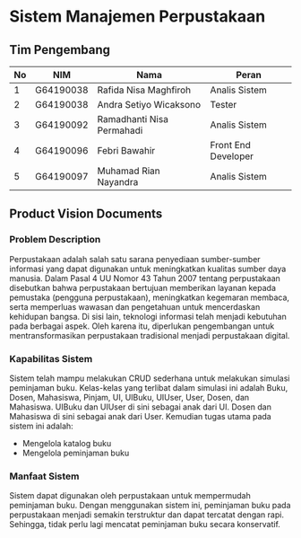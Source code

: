 # Sistem Manajemen Perpustakaan

## Tim Pengembang
| No | NIM | Nama | Peran |
|----|-----|------|-------|
| 1 | G64190038 | Rafida Nisa Maghfiroh | Analis Sistem |
| 2 | G64190038 | Andra Setiyo Wicaksono | Tester |
| 3 | G64190092 | Ramadhanti Nisa Permahadi | Analis Sistem |
| 4 | G64190096 | Febri Bawahir | Front End Developer |
| 5 | G64190097 | Muhamad Rian Nayandra | Analis Sistem |


## Product Vision Documents

### Problem Description
Perpustakaan adalah salah satu sarana penyediaan sumber-sumber informasi yang dapat digunakan untuk meningkatkan kualitas sumber daya manusia. Dalam Pasal 4 UU Nomor 43 Tahun 2007 tentang perpustakaan disebutkan bahwa perpustakaan bertujuan memberikan layanan kepada pemustaka (pengguna perpustakaan), meningkatkan kegemaran membaca, serta memperluas wawasan dan pengetahuan untuk mencerdaskan kehidupan bangsa. Di sisi lain, teknologi informasi telah menjadi kebutuhan pada berbagai aspek. Oleh karena itu, diperlukan pengembangan untuk mentransformasikan perpustakaan tradisional menjadi perpustakaan digital. 

### Kapabilitas Sistem
Sistem telah mampu melakukan CRUD sederhana untuk melakukan simulasi peminjaman buku. Kelas-kelas yang terlibat dalam simulasi ini adalah Buku, Dosen, Mahasiswa, Pinjam, UI, UIBuku, UIUser, User, Dosen, dan Mahasiswa. UIBuku dan UIUser di sini sebagai anak dari UI. Dosen dan Mahasiswa di sini sebagai anak dari User. Kemudian tugas utama pada sistem ini adalah:
- Mengelola katalog buku
- Mengelola peminjaman buku


### Manfaat Sistem
Sistem dapat digunakan oleh perpustakaan untuk mempermudah peminjaman buku. Dengan menggunakan sistem ini, peminjaman buku pada perpustakaan menjadi semakin terstruktur dan dapat tercatat dengan rapi. Sehingga, tidak perlu lagi mencatat peminjaman buku secara konservatif.
